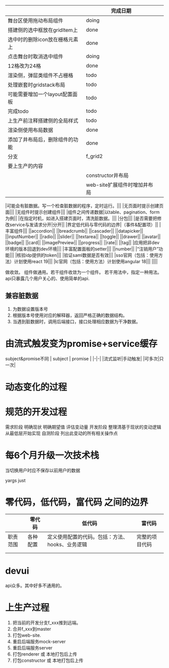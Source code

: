 ||完成日期||
|-|-|-|
|舞台区使用拖动布局组件|doing||
|搭建侧的选中框放在gridItem上|done||
|选中时的删除icon放在栅格元素上|done||
|点击舞台时取消选中组件|doing||
|12格改为24格|done||
|渲染侧，弹层类组件不占栅格|todo||
|处理嵌套时gridstack布局|todo||
|可能需要增加一个layout配置面板|todo||
|完成todo|todo||
|上生产前注释搭建侧的全局样式|todo||
|渲染侧使用布局数据|done||
|添加了井布局后，删除组件的功能|done||
|分支|f_grid2||
|要上生产的内容|||
||constructor井布局||
||web-site扩展组件时增加井布局||

|可能会有脏数据。写一个检查脏数据的程序，定时运行。|||
|无页面时提示创建页面|||
|无组件时提示创建组件|||
|组件之间传递数据|以table、pagination、form为例||
|在指定时机，如进入搭建页面时，清洗脏数据。|||
|分包|||
|是否需要把修改service与发请求分开|分开||
|界定低代码与零代码的边界|（事件&配置项）||
|丰富组件|||
||accordion||
||breadcrumb||
||cascader||
||datapicker||
||inputNumber||
||radio||
||slider||
||textarea||
||toggle||
||drawer||
||avatar||
||badge||
||card||
||imagePreview||
||progress||
||rate||
||tag||
|应用把非dev环境的版本回退到dev环境|||
|丰富配置面板的setter|||
||number||
|“注销用户”功能|||
|核验idp提供的token|||
|验证saml数据是否有效|||
|sso官网（包括：使用方法）计划使用react 19|||
|lc官网（包括：使用方法）计划使用angular 18|||
||||



做收敛。
组件做通用。若干组件收敛为一个组件。
若干用法中，指定一种用法。
api只暴露几个用户关心的、使用简单的api.


## 兼容脏数据
1. 为数据设置版本号
2. 根据版本号使用对应的解释器，返回严格正确的数据结构。
3. 当遇到脏数据时，调用后端接口，接口处理相应数据为干净数据。

# 由流式触发变为promise+service缓存
subject&promise不同
| subject | promise |
|-|-|
|流式监听|手动触发|
|可多次|只一次|

# 动态变化的过程
# 规范的开发过程
需求阶段
    明确现状
    明确期望值
    评估变动量
开发阶段
    整理清基于现状的变动逻辑
    从最低层开始实现
自测阶段
    列出此变动的所有相关操作点

# 每6个月升级一次技术栈

当切换用户时应不保存以前用户的数据


yargs
just


# 零代码，低代码，富代码 之间的边界
||零代码|低代码|富代码|
|-|-|-|-|
|职责范围|各种配置|定义使用配置的代码。包括：方法、hooks、业务逻辑|完整的项目代码|
|||||
|||||

# devui
api众多。其中好多不通用的。

# 上生产过程
1. 把当前的开发分支f_xxx推到远端。
2. 合并f_xxx到master
3. 打包web-site.
4. 重启后端服务mock-server
5. 重启后端服务server
6. 打包renderer 或 本地打包后上传
7. 打包constructor 或 本地打包后上传